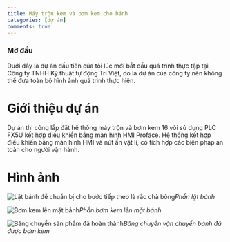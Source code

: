 ```yaml
---
title: Máy trộn kem và bơm kem cho bánh
categories: [dự án]
comments: true
---
```

### Mở đầu
Dưới đây là dự án đầu tiên của tôi lúc mới bắt đầu quá trình thực tập tại Công ty TNHH Kỹ thuật tự động Trí Việt, do là dự án của công ty nên không thể đưa toàn bộ hình ảnh quá trình thực hiện.
# Giới thiệu dự án
Dự án thi công lắp đặt hệ thống máy trộn và bơm kem 16 vòi sử dụng PLC FX5U kết hợp điều khiển bằng màn hình HMI Proface.
Hệ thống kết hợp điều khiển bằng màn hình HMI và nút ấn vật lí, có tích hợp các biện pháp an toàn cho người vận hành.
# Hình ảnh

![Lật bánh để chuẩn bị cho bước tiếp theo là rắc chà bông](https://cdn.discordapp.com/attachments/1198300551193034894/1284081639856537651/IMG20230216163811.jpg?ex=66e555b8&is=66e40438&hm=7acc1f9521830849a8463125105d83bf0aac424528566fb3ae1f94bd76d74d74&)*Phần lật bánh*

![Bơm kem lên mặt bánh ](https://cdn.discordapp.com/attachments/1193251091350032424/1284089037220741140/IMG20230216163804.png?ex=66e55c9b&is=66e40b1b&hm=a3db52d91ffe32d1ea5b7031f0fc51d93ecf336d9dca3652c611c8047728bf11&)*Phần bơm kem lên mặt bánh*

![Băng chuyền sản phẩm đã hoàn thành](https://cdn.discordapp.com/attachments/1198300551193034894/1284081637759389697/IMG20230216163800.jpg?ex=66e555b7&is=66e40437&hm=1f2baf4280e27d0d87e5175cd0202d04f50af28e738d434307f06a168f116544&)*Băng chuyền vận chuyển bánh đã được bơm kem*
